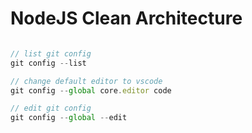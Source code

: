 # NodeJS Clean Architecture

```javascript

// list git config
git config --list

// change default editor to vscode
git config --global core.editor code

// edit git config
git config --global --edit


```